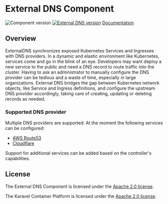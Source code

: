 # External DNS Component

![Component version](https://img.shields.io/badge/dynamic/yaml?color=blue&label=component+version&query=$.entries.external-dns[0].version&url=https%3A%2F%2Frepository.platform.karavel.io%2Funstable%2Findex.yaml&style=for-the-badge)
[![External DNS version](https://img.shields.io/badge/dynamic/yaml?color=blue&label=external-dns+version&query=$.entries.external-dns[0].appVersion&url=https%3A%2F%2Frepository.platform.karavel.io%2Funstable%2Findex.yaml&style=for-the-badge)](https://github.com/kubernetes-sigs/external-dns)
[Documentation](https://docs.karavel.io/components/external-dns)

## Overview

ExternalDNS synchronizes exposed Kubernetes Services and Ingresses with DNS providers. In a dynamic and elastic
environment like Kubernetes, services come and go in the blink of an eye. Developers may want deploy a new service to
the public and need a DNS record to route traffic into the cluster. Having to ask an administrator to manually configure
the DNS provider can be tedious and a waste of time, especially in large organizations. External DNS bridges the gap
between Kubernetes network objects, like Service and Ingress definitions, and configure the upstream DNS provider
accordingly, taking care of creating, updating or deleting records as needed.

### Supported DNS provider

Multiple DNS providers are supported. At the moment the following services can be configured:

- [AWS Route53]
- [Cloudflare]

Support for additional services can be added based on the controller's capabilities.

## License

The External DNS Component is licensed under the [Apache 2.0 license](LICENSE).

The Karavel Container Platform is licensed under
the [Apache 2.0 license](https://github.com/karavel-io/platform/blob/main/LICENSE).

[AWS Route53]: https://aws.amazon.com/route53/
[Cloudflare]: https://cloudflare.com
